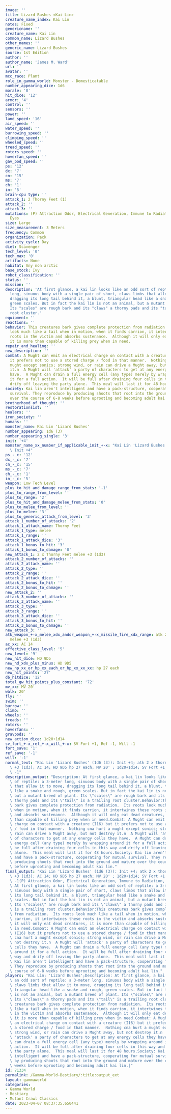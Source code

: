 ```yaml
---
image: ''
title: Lizard Bushes «Kai Lin»
creature_name_index: Kai Lin
notes: Fixed
genericname: ''
creature_name: Kai Lin
common_name: Lizard Bushes
other_names: ''
generic_name: Lizard Bushes
source: 1st Edition
author: ''
author_name: 'James M. Ward'
url: ''
avatar: ''
mcc_race: Plant
role_in_gamma_world: Monster - Domesticatable
number_appearing_dice: 1d6
morale: '8'
hit_dice: '12'
armor: '4'
control: ''
sensors: ''
power: ''
land_speed: '16'
air_speed: ''
water_speed: ''
burrowing_speed: ''
climbing_speed: ''
wheeled_speed: ''
tread_speed: ''
rotors_speed: ''
hoverfan_speed: ''
gav_pod_speed: ''
ps: '12'
dx: '7'
cn: '15'
ms: '7'
ch: '1'
in: '5'
brain-cpu type: ''
attack_1: 2 Thorny Feet (1)
attack_2: ''
attack_3: ''
mutations: (P) Attraction Odor, Electrical Generation, Immune to Radiation, Radiation
  Eyes
size: Large
size_measurement: 3 Meters
frequency: Common
organization: Pack
activity_cycle: Day
diet: Scavenger
tech_level: '0'
tech_max: '0'
artifacts: None
habitat: Any non arctic
base_stock: Ivy
robot_classification: ''
status: ''
mission: ''
description: 'At first glance, a kai lin looks like an odd sort of reptile: a 3-meter
  long, sinuous body with a single pair of short, claws limbs that allow it to move,
  dragging its long tail behind it, a blunt, triangular head like a snake and rough,
  green scales. But in fact the kai lin is not an animal, but a mutant breed of plant.
  Its "scales" are rough bark and its "claws" a thorny pads and its "tail" is a trailing
  root cluster.'
equipment: ''
reactions: ''
behavior: This creatures bark gives complete protection from radiation.  Its roots
  look much like a tail when in motion, when it finds carrion, it intertwines these
  roots in the victim and absorbs sustenance.  Although it will only eat dead creatures,
  it is more than capable of killing prey when in need.
repair_and_healing: ''
new_description: ''
combat: A Mught can emit an electrical charge on contact with a creature (I16) but
  it prefers not to use a stored charge / food in that manner.  Nothing cna hurt a
  mught except sonics; strong wind, or rain can drive a Mught away, but not destroy
  it.n  A Mught will 'attack' a party of characters to get at any energy cells they
  have.  A Mught can drain a full energy cell (any type) merely by wrapping around
  it for a full action.  It will be full after draining four cells in this way and
  drify off leaving the party alone.  This meal will last it for 48 hours.
society: Kai lin aren't intelligent and have a pack-structure, cooperating for mutual
  survival. They reproduce by producing shoots that root into the ground and mature
  over the course of 6-8 weeks before uprooting and becoming adult kai lin.
brotherhood_of_thought: ''
restorationsist: ''
healers: ''
iron_society: ''
humans: ''
monster_name: Kai Lin 'Lizard Bushes'
number_appearing: 1d6 (3)
number_appearing_single: '3'
init: '+4'
monster_name_xx_number_if_applicable_init_+-x: "Kai Lin 'Lizard Bushes' (1d6 (3)):\
  \ Init +4"
ps_-_c: '12'
dx_-_c: '7'
cn_-_c: '15'
ms_-_c: '7'
ch_-_c: '1'
in_-_c: '5'
weapon: Low Tech Level
plus_to_hit_and_damage_range_from_stats: '-1'
plus_to_range_from_level: ''
plus_to_range: '2'
plus_to_hit_and_damage_melee_from_stats: '0'
plus_to_melee_from_level: ''
plus_to_melee: '3'
plus_to_generic_attack_from_level: '3'
attack_1_number_of_attacks: '2'
attack_1_attack_name: Thorny Feet
attack_1_type: melee
attack_1_range: ''
attack_1_attack_dice: '3'
attack_1_bonus_to_hit: '3'
attack_1_bonus_to_damage: '0'
new_attack_1: 2 x Thorny Feet melee +3 (1d3)
attack_2_number_of_attacks: ''
attack_2_attack_name: ''
attack_2_type: ''
attack_2_range: ''
attack_2_attack_dice: ''
attack_2_bonus_to_hit: ''
attack_2_bonus_to_damage: ''
new_attack_2: ''
attack_3_number_of_attacks: ''
attack_3_attack_name: ''
attack_3_type: ''
attack_3_range: ''
attack_3_attack_dice: ''
attack_3_bonus_to_hit: ''
attack_3_bonus_to_damage: ''
new_attack_3: ''
atk_weapon_+-x_melee_xdx_andor_weapon_+-x_missile_fire_xdx_range: atk 2 x thorny feet
  melee +3 (1d3)
ac_xx: AC 14
effective_class_level: '5'
new_level: '9'
new_hit_dice: HD 9D5
new_hd_xdx_plus_minus: HD 9D5
new_hp_xx_or_hp_xx_each_or_hp_xx_xx_xx: hp 27 each
new_hit_points: '27'
d6_hitdice: '12'
total_gw_hit_points_plus_constant: '72'
mv_xx: MV 20'
walk: 20'
fly: ''
swim: ''
burrow: ''
climb: ''
wheels: ''
treads: ''
rotors: ''
hoverfans: ''
gravpods: ''
new_action_dice: 1d20+1d14
sv_fort_+-x_ref_+-x_will_+-x: SV Fort +1, Ref -1, Will -1
fort_save: '1'
ref_save: '-1'
will: '-1'
normal_text: "Kai Lin 'Lizard Bushes' (1d6 (3)): Init +4; atk 2 x thorny feet melee\
  \ +3 (1d3); AC 14; HD 9D5 hp 27 each; MV 20' ; 1d20+1d14; SV Fort +1, Ref -1, Will\
  \ -1"
description_output: "Description: At first glance, a kai lin looks like an odd sort\
  \ of reptile: a 3-meter long, sinuous body with a single pair of short, claws limbs\
  \ that allow it to move, dragging its long tail behind it, a blunt, triangular head\
  \ like a snake and rough, green scales. But in fact the kai lin is not an animal,\
  \ but a mutant breed of plant. Its \"scales\" are rough bark and its \"claws\" a\
  \ thorny pads and its \"tail\" is a trailing root cluster.Behavior:This creatures\
  \ bark gives complete protection from radiation.  Its roots look much like a tail\
  \ when in motion, when it finds carrion, it intertwines these roots in the victim\
  \ and absorbs sustenance.  Although it will only eat dead creatures, it is more\
  \ than capable of killing prey when in need.Combat: A Mught can emit an electrical\
  \ charge on contact with a creature (I16) but it prefers not to use a stored charge\
  \ / food in that manner.  Nothing cna hurt a mught except sonics; strong wind, or\
  \ rain can drive a Mught away, but not destroy it.n  A Mught will 'attack' a party\
  \ of characters to get at any energy cells they have.  A Mught can drain a full\
  \ energy cell (any type) merely by wrapping around it for a full action.  It will\
  \ be full after draining four cells in this way and drify off leaving the party\
  \ alone.  This meal will last it for 48 hours.Society: Kai lin aren't intelligent\
  \ and have a pack-structure, cooperating for mutual survival. They reproduce by\
  \ producing shoots that root into the ground and mature over the course of 6-8 weeks\
  \ before uprooting and becoming adult kai lin."
final_output: "Kai Lin 'Lizard Bushes' (1d6 (3)): Init +4; atk 2 x thorny feet melee\
  \ +3 (1d3); AC 14; HD 9D5 hp 27 each; MV 20' ; 1d20+1d14; SV Fort +1, Ref -1, Will\
  \ -1(P) Attraction Odor, Electrical Generation, Immune to Radiation, Radiation EyesDescription:\
  \ At first glance, a kai lin looks like an odd sort of reptile: a 3-meter long,\
  \ sinuous body with a single pair of short, claws limbs that allow it to move, dragging\
  \ its long tail behind it, a blunt, triangular head like a snake and rough, green\
  \ scales. But in fact the kai lin is not an animal, but a mutant breed of plant.\
  \ Its \"scales\" are rough bark and its \"claws\" a thorny pads and its \"tail\"\
  \ is a trailing root cluster.Behavior:This creatures bark gives complete protection\
  \ from radiation.  Its roots look much like a tail when in motion, when it finds\
  \ carrion, it intertwines these roots in the victim and absorbs sustenance.  Although\
  \ it will only eat dead creatures, it is more than capable of killing prey when\
  \ in need.Combat: A Mught can emit an electrical charge on contact with a creature\
  \ (I16) but it prefers not to use a stored charge / food in that manner.  Nothing\
  \ cna hurt a mught except sonics; strong wind, or rain can drive a Mught away, but\
  \ not destroy it.n  A Mught will 'attack' a party of characters to get at any energy\
  \ cells they have.  A Mught can drain a full energy cell (any type) merely by wrapping\
  \ around it for a full action.  It will be full after draining four cells in this\
  \ way and drify off leaving the party alone.  This meal will last it for 48 hours.Society:\
  \ Kai lin aren't intelligent and have a pack-structure, cooperating for mutual survival.\
  \ They reproduce by producing shoots that root into the ground and mature over the\
  \ course of 6-8 weeks before uprooting and becoming adult kai lin."
players: "Kai Lin; 'Lizard Bushes';Description: At first glance, a kai lin looks like\
  \ an odd sort of reptile: a 3-meter long, sinuous body with a single pair of short,\
  \ claws limbs that allow it to move, dragging its long tail behind it, a blunt,\
  \ triangular head like a snake and rough, green scales. But in fact the kai lin\
  \ is not an animal, but a mutant breed of plant. Its \"scales\" are rough bark and\
  \ its \"claws\" a thorny pads and its \"tail\" is a trailing root cluster.Behavior:This\
  \ creatures bark gives complete protection from radiation.  Its roots look much\
  \ like a tail when in motion, when it finds carrion, it intertwines these roots\
  \ in the victim and absorbs sustenance.  Although it will only eat dead creatures,\
  \ it is more than capable of killing prey when in need.Combat: A Mught can emit\
  \ an electrical charge on contact with a creature (I16) but it prefers not to use\
  \ a stored charge / food in that manner.  Nothing cna hurt a mught except sonics;\
  \ strong wind, or rain can drive a Mught away, but not destroy it.n  A Mught will\
  \ 'attack' a party of characters to get at any energy cells they have.  A Mught\
  \ can drain a full energy cell (any type) merely by wrapping around it for a full\
  \ action.  It will be full after draining four cells in this way and drify off leaving\
  \ the party alone.  This meal will last it for 48 hours.Society: Kai lin aren't\
  \ intelligent and have a pack-structure, cooperating for mutual survival. They reproduce\
  \ by producing shoots that root into the ground and mature over the course of 6-8\
  \ weeks before uprooting and becoming adult kai lin.|"
id: 71334
permalink: /Gamma-World-Bestiary/:title:output_ext
layout: gammaworld
categories:
- Gamma World
- Bestiary
- Mutant Crawl Classics
date: 2023-04-07 08:37:35.650441
---
```

